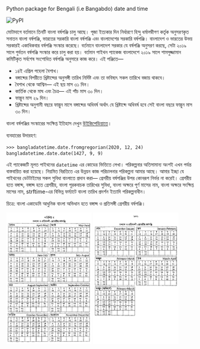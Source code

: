 

Python package for Bengali (i.e Bangabdo) date and time 


![[PyPI](https://img.shields.io/pypi/v/bangladatetime)](https://pypi.org/project/bangladatetime/)


মোটাদাগে বর্তমানে তিনটি বাংলা বর্ষপঞ্জি চালু আছে। পূজা ইত্যকার দিন নির্ধারণে হিন্দু ধর্মালম্বীগণ কর্তৃক অনুসরণকৃত সনাতন বাংলা বর্ষপঞ্জি, ভারতের সরকারি বাংলা বর্ষপঞ্জি এবং বাংলাদেশের সরকারি বর্ষপঞ্জি। বাংলাদেশ ও ভারতের উভয় সরকারই একাধিকবার বর্ষপঞ্জি সংস্কার করেছে। বর্তমানে বাংলাদেশ সরকার যে বর্ষপঞ্জি অনুসরণ করছে, সেটা ২০১৯ সালে পুর্বতন বর্ষপঞ্জি সংস্কার করে চালু করা হয়। বর্তমান পাইথন প্যাকেজ বাংলাদেশে ২০১৯ সালে শামসুজ্জামান কমিটিকৃত সর্বশেষ সংশোধিত বর্ষপঞ্জি অনুসারে কাজ করে। এই পঞ্জিতে—
 - ১৪ই এপ্রিল পহেলা বৈশাখ।
 - বঙ্গাব্দের বিপরীতে খ্রিষ্টাব্দের অনুসঙ্গী তারিখ নির্দিষ্ট এবং তা ভবিষ্যৎ সকল তারিখে বজায় থাকবে।
 - বৈশাখ থেকে আশ্বিন— এই ছয় মাস ৩১ দিন।
 - কার্তিক থেকে মাঘ এবং চৈত্র— এই পাঁচ মাস ৩০ দিন।
 - ফাল্গুন মাস ২৯ দিন।
 - খ্রিষ্টাব্দের অনুগামী বছরে ফাল্গুন মাসে বঙ্গাব্দের অধিবর্ষ অর্থাৎ যে খ্রিষ্টাব্দে অধিবর্ষ হবে সেই বাংলা বছরে ফাল্গুন মাস ৩০ দিন।

বাংলা বর্ষপঞ্জির সংস্কারের সংক্ষিপ্ত ইতিহাস দেখুন [উইকিপেডিয়াতে](https://bn.wikipedia.org/wiki/বঙ্গাব্দ#বাংলা_বর্ষপঞ্জির_সংস্কার)।

ব্যবহারের উদারহণ:
```
>>> bangladatetime.date.fromgregorian(2020, 12, 24)
bangladatetime.date.date(1427, 9, 9)
```

এই প্যাকেজটি মূলত পাইথনের `datetime` এর কোডের ভিত্তিতে লেখা। পরিকল্পনার অতিসামান্য অংশই এখন পর্যন্ত বাস্তবায়িত করা হয়েছে। নিয়মিত বিরতিতে এর উন্নয়ন কাজ পরিচালনার পরিকল্পনা আমার আছে। আমার ইচ্ছা যে পাইথনের ডেটটাইমের সকল সুবিধা বাংলাতে প্রদান করা— গ্রেগরীয় বর্ষপঞ্জির উপর কোনরূপ নির্ভর না করেই। গ্রেগরীয় হতে বঙ্গাব্দ, বঙ্গাব্দ হতে গ্রেগরীয়, বাংলা পূরকবাচক তারিখের সুবিধা, বাংলা অক্ষরে পূর্ণ মাসের নাম, বাংলা অক্ষরে সংক্ষিপ্ত মাসের নাম, strftime-এর বিভিন্ন ফর্ম্যাটে বাংলা তারিখ প্রদর্শন ইত্যাদি পরিকল্পনাধীন।


চিত্রে: বাংলা একাডেমি আধুনিক বাংলা অভিধান হতে বঙ্গাব্দ ও প্রতিসঙ্গী গ্রেগরীয় বর্ষপঞ্জি।

<img src="doc/Bangla-Academy-Adhunik-Bangla-Obhidhan-Porishisto-Calendar-1.jpg" alt="বঙ্গাব্দ ও প্রতিসঙ্গী গ্রেগরীয় বর্ষপঞ্জি" width="45%"/> <img src="doc/Bangla-Academy-Adhunik-Bangla-Obhidhan-Porishisto-Calendar-2.jpg" alt="বঙ্গাব্দ ও প্রতিসঙ্গী গ্রেগরীয় বর্ষপঞ্জি" width="45%"/>


